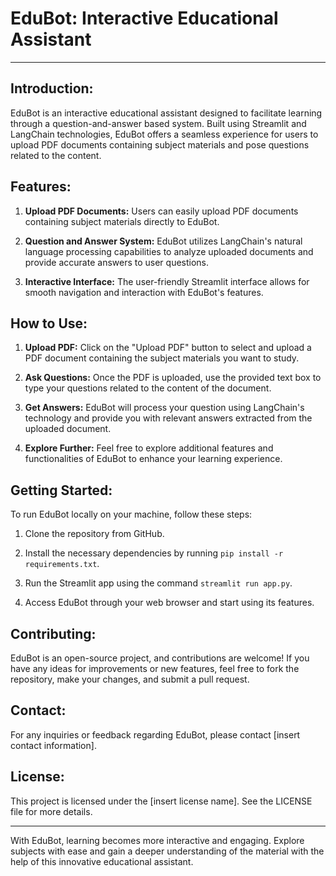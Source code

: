 # EduBot: Interactive Educational Assistant

---

## Introduction:

EduBot is an interactive educational assistant designed to facilitate learning through a question-and-answer based system. Built using Streamlit and LangChain technologies, EduBot offers a seamless experience for users to upload PDF documents containing subject materials and pose questions related to the content.

## Features:

1. **Upload PDF Documents:** Users can easily upload PDF documents containing subject materials directly to EduBot.

2. **Question and Answer System:** EduBot utilizes LangChain's natural language processing capabilities to analyze uploaded documents and provide accurate answers to user questions.

3. **Interactive Interface:** The user-friendly Streamlit interface allows for smooth navigation and interaction with EduBot's features.

## How to Use:

1. **Upload PDF:** Click on the "Upload PDF" button to select and upload a PDF document containing the subject materials you want to study.

2. **Ask Questions:** Once the PDF is uploaded, use the provided text box to type your questions related to the content of the document.

3. **Get Answers:** EduBot will process your question using LangChain's technology and provide you with relevant answers extracted from the uploaded document.

4. **Explore Further:** Feel free to explore additional features and functionalities of EduBot to enhance your learning experience.

## Getting Started:

To run EduBot locally on your machine, follow these steps:

1. Clone the repository from GitHub.

2. Install the necessary dependencies by running `pip install -r requirements.txt`.

3. Run the Streamlit app using the command `streamlit run app.py`.

4. Access EduBot through your web browser and start using its features.

## Contributing:

EduBot is an open-source project, and contributions are welcome! If you have any ideas for improvements or new features, feel free to fork the repository, make your changes, and submit a pull request.

## Contact:

For any inquiries or feedback regarding EduBot, please contact [insert contact information].

## License:

This project is licensed under the [insert license name]. See the LICENSE file for more details.

---

With EduBot, learning becomes more interactive and engaging. Explore subjects with ease and gain a deeper understanding of the material with the help of this innovative educational assistant.

